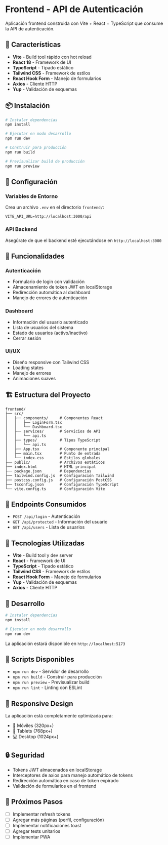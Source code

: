 # Frontend - API de Autenticación

Aplicación frontend construida con Vite + React + TypeScript que consume la API de autenticación.

## 🚀 Características

- **Vite** - Build tool rápido con hot reload
- **React 18** - Framework de UI
- **TypeScript** - Tipado estático
- **Tailwind CSS** - Framework de estilos
- **React Hook Form** - Manejo de formularios
- **Axios** - Cliente HTTP
- **Yup** - Validación de esquemas

## 📦 Instalación

```bash
# Instalar dependencias
npm install

# Ejecutar en modo desarrollo
npm run dev

# Construir para producción
npm run build

# Previsualizar build de producción
npm run preview
```

## 🔧 Configuración

### Variables de Entorno

Crea un archivo `.env` en el directorio `frontend/`:

```env
VITE_API_URL=http://localhost:3000/api
```

### API Backend

Asegúrate de que el backend esté ejecutándose en `http://localhost:3000`

## 🎯 Funcionalidades

### Autenticación
- Formulario de login con validación
- Almacenamiento de token JWT en localStorage
- Redirección automática al dashboard
- Manejo de errores de autenticación

### Dashboard
- Información del usuario autenticado
- Lista de usuarios del sistema
- Estado de usuarios (activo/inactivo)
- Cerrar sesión

### UI/UX
- Diseño responsive con Tailwind CSS
- Loading states
- Manejo de errores
- Animaciones suaves

## 🏗️ Estructura del Proyecto

```
frontend/
├── src/
│   ├── components/     # Componentes React
│   │   ├── LoginForm.tsx
│   │   └── Dashboard.tsx
│   ├── services/       # Servicios de API
│   │   └── api.ts
│   ├── types/          # Tipos TypeScript
│   │   └── api.ts
│   ├── App.tsx         # Componente principal
│   ├── main.tsx        # Punto de entrada
│   └── index.css       # Estilos globales
├── public/             # Archivos estáticos
├── index.html          # HTML principal
├── package.json        # Dependencias
├── tailwind.config.js  # Configuración Tailwind
├── postcss.config.js   # Configuración PostCSS
├── tsconfig.json       # Configuración TypeScript
└── vite.config.ts      # Configuración Vite
```

## 🔌 Endpoints Consumidos

- `POST /api/login` - Autenticación
- `GET /api/protected` - Información del usuario
- `GET /api/users` - Lista de usuarios

## 🎨 Tecnologías Utilizadas

- **Vite** - Build tool y dev server
- **React** - Framework de UI
- **TypeScript** - Tipado estático
- **Tailwind CSS** - Framework de estilos
- **React Hook Form** - Manejo de formularios
- **Yup** - Validación de esquemas
- **Axios** - Cliente HTTP

## 🚀 Desarrollo

```bash
# Instalar dependencias
npm install

# Ejecutar en modo desarrollo
npm run dev
```

La aplicación estará disponible en `http://localhost:5173`

## 🔧 Scripts Disponibles

- `npm run dev` - Servidor de desarrollo
- `npm run build` - Construir para producción
- `npm run preview` - Previsualizar build
- `npm run lint` - Linting con ESLint

## 📱 Responsive Design

La aplicación está completamente optimizada para:
- 📱 Móviles (320px+)
- 📱 Tablets (768px+)
- 💻 Desktop (1024px+)

## 🔒 Seguridad

- Tokens JWT almacenados en localStorage
- Interceptores de axios para manejo automático de tokens
- Redirección automática en caso de token expirado
- Validación de formularios en el frontend

## 🎯 Próximos Pasos

- [ ] Implementar refresh tokens
- [ ] Agregar más páginas (perfil, configuración)
- [ ] Implementar notificaciones toast
- [ ] Agregar tests unitarios
- [ ] Implementar PWA
